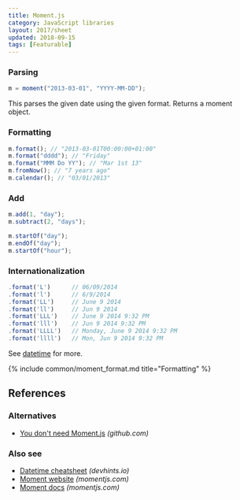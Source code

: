 ```yaml
---
title: Moment.js
category: JavaScript libraries
layout: 2017/sheet
updated: 2018-09-15
tags: [Featurable]
---
```


### Parsing

```js
m = moment("2013-03-01", "YYYY-MM-DD");
```

This parses the given date using the given format. Returns a moment object.

### Formatting

```js
m.format(); // "2013-03-01T00:00:00+01:00"
m.format("dddd"); // "Friday"
m.format("MMM Do YY"); // "Mar 1st 13"
m.fromNow(); // "7 years ago"
m.calendar(); // "03/01/2013"
```

### Add

```js
m.add(1, "day");
m.subtract(2, "days");
```

```js
m.startOf("day");
m.endOf("day");
m.startOf("hour");
```

### Internationalization

```js
.format('L')      // 06/09/2014
.format('l')      // 6/9/2014
.format('LL')     // June 9 2014
.format('ll')     // Jun 9 2014
.format('LLL')    // June 9 2014 9:32 PM
.format('lll')    // Jun 9 2014 9:32 PM
.format('LLLL')   // Monday, June 9 2014 9:32 PM
.format('llll')   // Mon, Jun 9 2014 9:32 PM
```

See [datetime](./datetime) for more.

{% include common/moment_format.md title="Formatting" %}

## References

### Alternatives

- [You don't need Moment.js](https://github.com/you-dont-need/You-Dont-Need-Momentjs) _(github.com)_

### Also see

- [Datetime cheatsheet](./datetime) _(devhints.io)_
- [Moment website](http://momentjs.com/) _(momentjs.com)_
- [Moment docs](http://momentjs.com/docs/) _(momentjs.com)_
